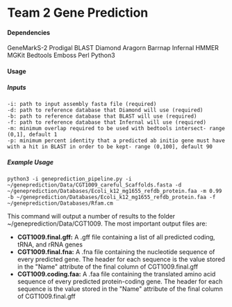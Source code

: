 # Team 2 Gene Prediction
#### Dependencies
GeneMarkS-2
Prodigal
BLAST
Diamond
Aragorn
Barrnap
Infernal
HMMER
MGKit
Bedtools
Emboss
Perl
Python3

#### Usage
##### Inputs
```
-i: path to input assembly fasta file (required)
-d: path to reference database that Diamond will use (required)
-b: path to reference database that BLAST will use (required)
-f: path to reference database that Infernal will use (required)
-m: minimum overlap required to be used with bedtools intersect- range (0,1], default 1
-p: minimum percent identity that a predicted ab initio gene must have with a hit in BLAST in order to be kept- range (0,100], default 90
```
##### Example Usage
```
python3 -i geneprediction_pipeline.py -i ~/geneprediction/Data/CGT1009_careful_Scaffolds.fasta -d ~/geneprediction/Databases/Ecoli_k12_mg1655_refdb_protein.faa -m 0.99 -b ~/geneprediction/Databases/Ecoli_k12_mg1655_refdb_protein.faa -f ~/geneprediction/Databases/Rfam.cm
```
This command will output a number of results to the folder ~/geneprediction/Data/CGT1009.
The most important output files are:
- **CGT1009.final.gff:** A .gff file containing a list of all predicted coding, tRNA, and rRNA genes
- **CGT1009.final.fna:** A .fna file containing the nucleotide sequence of every predicted gene. The header for each sequence is the value stored in the "Name" attribute of the final column of CGT1009.final.gff
- **CGT1009.coding.faa:** A .faa file containing the translated amino acid sequence of every predicted protein-coding gene. The header for each sequence is the value stored in the "Name" attribute of the final column of CGT1009.final.gff
